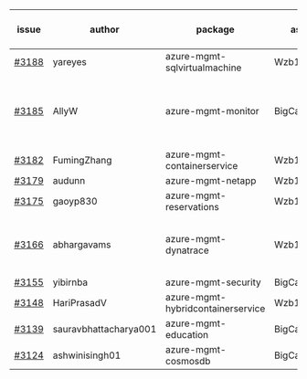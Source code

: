 | issue | author | package | assignee | bot advice | created date of issue | target release date | date from target |
| ------ | ------ | ------ | ------ | ------ | ------ | ------ | :-----: |
| [#3188](https://github.com/Azure/sdk-release-request/issues/3188) | yareyes | azure-mgmt-sqlvirtualmachine | Wzb123456789 | new issue. | 09-16 | 09-23 |  |
| [#3185](https://github.com/Azure/sdk-release-request/issues/3185) | AllyW | azure-mgmt-monitor | BigCat20196 | close to release date.  Attention to inconsistent tag MultiAPI | 09-16 | 09-20 | 2 |
| [#3182](https://github.com/Azure/sdk-release-request/issues/3182) | FumingZhang | azure-mgmt-containerservice | Wzb123456789 | new issue. MultiAPI | 09-16 | 09-21 |  |
| [#3179](https://github.com/Azure/sdk-release-request/issues/3179) | audunn | azure-mgmt-netapp | Wzb123456789 |  | 09-15 | 09-22 |  |
| [#3175](https://github.com/Azure/sdk-release-request/issues/3175) | gaoyp830 | azure-mgmt-reservations | Wzb123456789 | new comment. | 09-15 | 09-21 |  |
| [#3166](https://github.com/Azure/sdk-release-request/issues/3166) | abhargavams | azure-mgmt-dynatrace | Wzb123456789 | new comment. close to release date.  | 09-14 | 09-20 | 2 |
| [#3155](https://github.com/Azure/sdk-release-request/issues/3155) | yibirnba | azure-mgmt-security | BigCat20196 |  | 09-11 | 09-26 |  |
| [#3148](https://github.com/Azure/sdk-release-request/issues/3148) | HariPrasadV | azure-mgmt-hybridcontainerservice | Wzb123456789 |  | 09-07 | 10-11 |  |
| [#3139](https://github.com/Azure/sdk-release-request/issues/3139) | sauravbhattacharya001 | azure-mgmt-education | BigCat20196 |  | 09-02 | 10-17 |  |
| [#3124](https://github.com/Azure/sdk-release-request/issues/3124) | ashwinisingh01 | azure-mgmt-cosmosdb | BigCat20196 |  | 08-29 | 09-02 |  |
